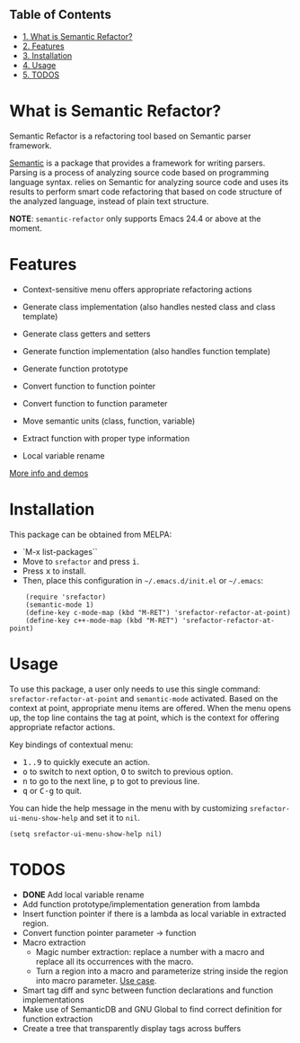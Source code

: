<div id="table-of-contents">
<h2>Table of Contents</h2>
<div id="text-table-of-contents">
<ul>
<li><a href="#sec-1">1. What is Semantic Refactor?</a></li>
<li><a href="#sec-2">2. Features</a></li>
<li><a href="#sec-3">3. Installation</a></li>
<li><a href="#sec-4">4. Usage</a></li>
<li><a href="#sec-5">5. TODOS</a></li>
</ul>
</div>
</div>

# What is Semantic Refactor?<a id="sec-1" name="sec-1"></a>

Semantic Refactor is a refactoring tool based on Semantic parser
framework.

[Semantic](https://www.gnu.org/software/emacs/manual/html_node/semantic/index.html#Top) is a package that provides a framework for writing parsers.
Parsing is a process of analyzing source code based on programming
language syntax. relies on Semantic for analyzing source code and uses
its results to perform smart code refactoring that based on code
structure of the analyzed language, instead of plain text structure.

**NOTE**: `semantic-refactor` only supports Emacs 24.4 or above at the moment.

# Features<a id="sec-2" name="sec-2"></a>

-   Context-sensitive menu offers appropriate refactoring actions

-   Generate class implementation (also handles nested class and class template)

-   Generate class getters and setters

-   Generate function implementation (also handles function template)

-   Generate function prototype

-   Convert function to function pointer

-   Convert function to function parameter

-   Move semantic units (class, function, variable)

-   Extract function with proper type information

-   Local variable rename

[More info and demos](srefactor-demos/demos.org)

# Installation<a id="sec-3" name="sec-3"></a>

This package can be obtained from MELPA:

-   `M-x list-packages``
-   Move to `srefactor` and press <kbd>i</kbd>.
-   Press <kbd>x</kbd> to install.
-   Then, place this configuration in `~/.emacs.d/init.el` or `~/.emacs`:

```elisp
    (require 'srefactor)
    (semantic-mode 1)
    (define-key c-mode-map (kbd "M-RET") 'srefactor-refactor-at-point)
    (define-key c++-mode-map (kbd "M-RET") 'srefactor-refactor-at-point)
```
# Usage<a id="sec-4" name="sec-4"></a>

To use this package, a user only needs to use this single command:
`srefactor-refactor-at-point` and `semantic-mode` activated. Based on
the context at point, appropriate menu items are offered. When the
menu opens up, the top line contains the tag at point, which is the
context for offering appropriate refactor actions.

Key bindings of contextual menu:

-   <kbd>1..9</kbd> to quickly execute an action.
-   <kbd>o</kbd> to switch to next option, <kbd>O</kbd> to switch to previous option.
-   <kbd>n</kbd> to go to the next line, <kbd>p</kbd> to got to previous line.
-   <kbd>q</kbd> or <kbd>C-g</kbd> to quit.

You can hide the help message in the menu with by customizing
`srefactor-ui-menu-show-help` and set it to `nil`.

    (setq srefactor-ui-menu-show-help nil)

# TODOS<a id="sec-5" name="sec-5"></a>

-   **DONE** Add local variable rename
-   Add function prototype/implementation generation from lambda
-   Insert function pointer if there is a lambda as local variable in
    extracted region.
-   Convert function pointer parameter -> function
-   Macro extraction
    -   Magic number extraction: replace a number with a macro and replace
        all its occurrences with the macro.
    -   Turn a region into a macro and parameterize string inside the
        region into macro parameter. [Use case](https://github.com/torvalds/linux/blob/9a3c4145af32125c5ee39c0272662b47307a8323/drivers/edac/i7core_edac.c#L802).
-   Smart tag diff and sync between function declarations and function
    implementations
-   Make use of SemanticDB and GNU Global to find correct definition for
    function extraction
-   Create a tree that transparently display tags across buffers
